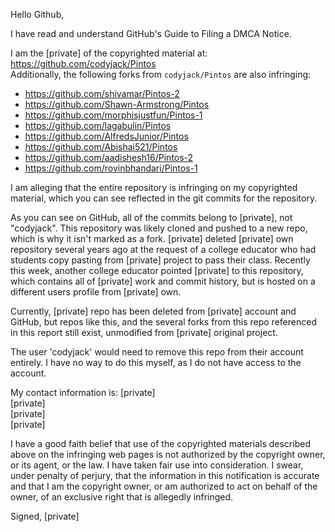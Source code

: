 Hello Github,

I have read and understand GitHub's Guide to Filing a DMCA Notice.

I am the [private] of the copyrighted material at: https://github.com/codyjack/Pintos  
Additionally, the following forks from `codyjack/Pintos` are also infringing:

- https://github.com/shivamar/Pintos-2
- https://github.com/Shawn-Armstrong/Pintos
- https://github.com/morphisjustfun/Pintos-1
- https://github.com/lagabulin/Pintos
- https://github.com/AlfredsJunior/Pintos
- https://github.com/Abishai521/Pintos
- https://github.com/aadishesh16/Pintos-2
- https://github.com/rovinbhandari/Pintos-1

I am alleging that the entire repository is infringing on my copyrighted material, which you can see reflected in the git commits for the repository.

As you can see on GitHub, all of the commits belong to [private], not "codyjack". This repository was likely cloned and pushed to a new repo, which is why it isn't marked as a fork. [private] deleted [private] own repository several years ago at the request of a college educator who had students copy pasting from [private] project to pass their class. Recently this week, another college educator pointed [private] to this repository, which contains all of [private] work and commit history, but is hosted on a different users profile from [private] own.

Currently, [private] repo has been deleted from [private] account and GitHub, but repos like this, and the several forks from this repo referenced in this report still exist, unmodified from [private] original project.

The user 'codyjack' would need to remove this repo from their account entirely. I have no way to do this myself, as I do not have access to the account.

My contact information is:
[private]  
[private]  
[private]  
[private]  

I have a good faith belief that use of the copyrighted materials described above on the infringing web pages is not authorized by the copyright owner, or its agent, or the law. I have taken fair use into consideration. I swear, under penalty of perjury, that the information in this notification is accurate and that I am the copyright owner, or am authorized to act on behalf of the owner, of an exclusive right that is allegedly infringed.

Signed, [private]  
